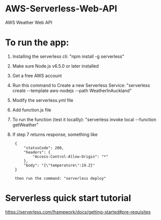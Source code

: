 # AWS-Serverless-Web-API
AWS Weather Web API

# To run the app:
1. Installing the serverless cli:
    "npm install -g serverless"
2. Make sure Node.js v6.5.0 or later installed
3. Get a free AWS account
4. Run this command to Create a new Serverless Service: "serverless create --template aws-nodejs --path WeatherInAuckland"
5. Modify the serverless.yml file 
6. Add function.js file
7. To run the function (test it locallly): "serverless invoke local --function getWeather"
8. If step 7 returns response, something like

        {
            "statusCode": 200,
            "headers": {
                "Access-Control-Allow-Origin": "*"
            },
            "body": "{\"temperature\":19.2}"
        }

        then run the command: "serverless deploy"

 
# Serverless quick start tutorial
https://serverless.com/framework/docs/getting-started#pre-requisites

